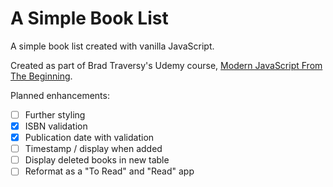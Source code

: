 # A Simple Book List

A simple book list created with vanilla JavaScript.

Created as part of Brad Traversy's Udemy course, [Modern JavaScript From The Beginning](https://www.udemy.com/modern-javascript-from-the-beginning/learn/v4/content).

Planned enhancements:
- [ ] Further styling
- [X] ISBN validation
- [X] Publication date with validation
- [ ] Timestamp / display when added
- [ ] Display deleted books in new table
- [ ] Reformat as a "To Read" and "Read" app
